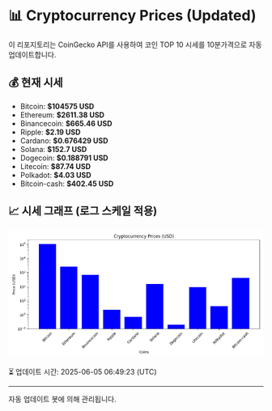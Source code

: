 
# 📊 Cryptocurrency Prices (Updated)

이 리포지토리는 CoinGecko API를 사용하여 코인 TOP 10 시세를 10분가격으로 자동 업데이트합니다.

## 💰 현재 시세
- Bitcoin: **$104575 USD**
- Ethereum: **$2611.38 USD**
- Binancecoin: **$665.46 USD**
- Ripple: **$2.19 USD**
- Cardano: **$0.676429 USD**
- Solana: **$152.7 USD**
- Dogecoin: **$0.188791 USD**
- Litecoin: **$87.74 USD**
- Polkadot: **$4.03 USD**
- Bitcoin-cash: **$402.45 USD**

## 📈 시세 그래프 (로그 스케일 적용)
![Crypto Prices](crypto_prices.png)

⏳ 업데이트 시간: 2025-06-05 06:49:23 (UTC)

---
자동 업데이트 봇에 의해 관리됩니다.
